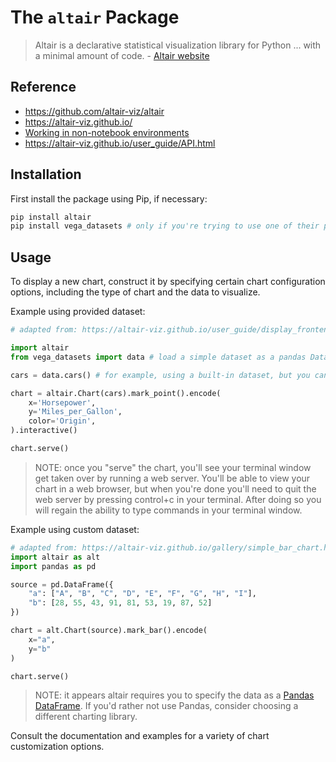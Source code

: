 # The `altair` Package

> Altair is a declarative statistical visualization library for Python ... with a minimal amount of code. - [Altair website](https://altair-viz.github.io/)

## Reference

  + https://github.com/altair-viz/altair
  + https://altair-viz.github.io/
  + [Working in non-notebook environments](https://altair-viz.github.io/user_guide/display_frontends.html#working-in-non-notebook-environments)
  + https://altair-viz.github.io/user_guide/API.html

## Installation

First install the package using Pip, if necessary:

```sh
pip install altair
pip install vega_datasets # only if you're trying to use one of their provided datasets
```

## Usage

To display a new chart, construct it by specifying certain chart configuration options, including the type of chart and the data to visualize.

Example using provided dataset:

```py
# adapted from: https://altair-viz.github.io/user_guide/display_frontends.html#working-in-non-notebook-environments

import altair
from vega_datasets import data # load a simple dataset as a pandas DataFrame

cars = data.cars() # for example, using a built-in dataset, but you can provide your own

chart = altair.Chart(cars).mark_point().encode(
    x='Horsepower',
    y='Miles_per_Gallon',
    color='Origin',
).interactive()

chart.serve()
```

> NOTE: once you "serve" the chart, you'll see your terminal window get taken over by running a web server. You'll be able to view your chart in a web browser, but when you're done you'll need to quit the web server by pressing control+c in your terminal. After doing so you will regain the ability to type commands in your terminal window.

Example using custom dataset:

```py
# adapted from: https://altair-viz.github.io/gallery/simple_bar_chart.html
import altair as alt
import pandas as pd

source = pd.DataFrame({
    "a": ["A", "B", "C", "D", "E", "F", "G", "H", "I"],
    "b": [28, 55, 43, 91, 81, 53, 19, 87, 52]
})

chart = alt.Chart(source).mark_bar().encode(
    x="a",
    y="b"
)

chart.serve()
```

> NOTE: it appears altair requires you to specify the data as a [Pandas DataFrame](/notes/python/packages/pandas.md). If you'd rather not use Pandas, consider choosing a different charting library.



Consult the documentation and examples for a variety of chart customization options.
